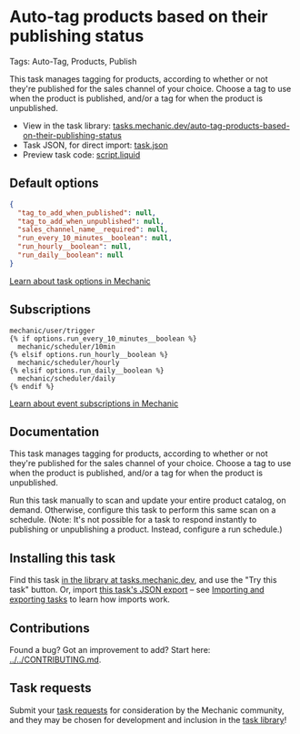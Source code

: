 # Auto-tag products based on their publishing status

Tags: Auto-Tag, Products, Publish

This task manages tagging for products, according to whether or not they're published for the sales channel of your choice. Choose a tag to use when the product is published, and/or a tag for when the product is unpublished.

* View in the task library: [tasks.mechanic.dev/auto-tag-products-based-on-their-publishing-status](https://tasks.mechanic.dev/auto-tag-products-based-on-their-publishing-status)
* Task JSON, for direct import: [task.json](../../tasks/auto-tag-products-based-on-their-publishing-status.json)
* Preview task code: [script.liquid](./script.liquid)

## Default options

```json
{
  "tag_to_add_when_published": null,
  "tag_to_add_when_unpublished": null,
  "sales_channel_name__required": null,
  "run_every_10_minutes__boolean": null,
  "run_hourly__boolean": null,
  "run_daily__boolean": null
}
```

[Learn about task options in Mechanic](https://learn.mechanic.dev/core/tasks/options)

## Subscriptions

```liquid
mechanic/user/trigger
{% if options.run_every_10_minutes__boolean %}
  mechanic/scheduler/10min
{% elsif options.run_hourly__boolean %}
  mechanic/scheduler/hourly
{% elsif options.run_daily__boolean %}
  mechanic/scheduler/daily
{% endif %}
```

[Learn about event subscriptions in Mechanic](https://learn.mechanic.dev/core/tasks/subscriptions)

## Documentation

This task manages tagging for products, according to whether or not they're published for the sales channel of your choice. Choose a tag to use when the product is published, and/or a tag for when the product is unpublished.

Run this task manually to scan and update your entire product catalog, on demand. Otherwise, configure this task to perform this same scan on a schedule. (Note: It's not possible for a task to respond instantly to publishing or unpublishing a product. Instead, configure a run schedule.)

## Installing this task

Find this task [in the library at tasks.mechanic.dev](https://tasks.mechanic.dev/auto-tag-products-based-on-their-publishing-status), and use the "Try this task" button. Or, import [this task's JSON export](../../tasks/auto-tag-products-based-on-their-publishing-status.json) – see [Importing and exporting tasks](https://learn.mechanic.dev/core/tasks/import-and-export) to learn how imports work.

## Contributions

Found a bug? Got an improvement to add? Start here: [../../CONTRIBUTING.md](../../CONTRIBUTING.md).

## Task requests

Submit your [task requests](https://mechanic.canny.io/task-requests) for consideration by the Mechanic community, and they may be chosen for development and inclusion in the [task library](https://tasks.mechanic.dev/)!
